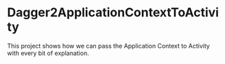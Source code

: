 # Dagger2ApplicationContextToActivity
This project shows how we can pass the Application Context to Activity with every bit of explanation. 
